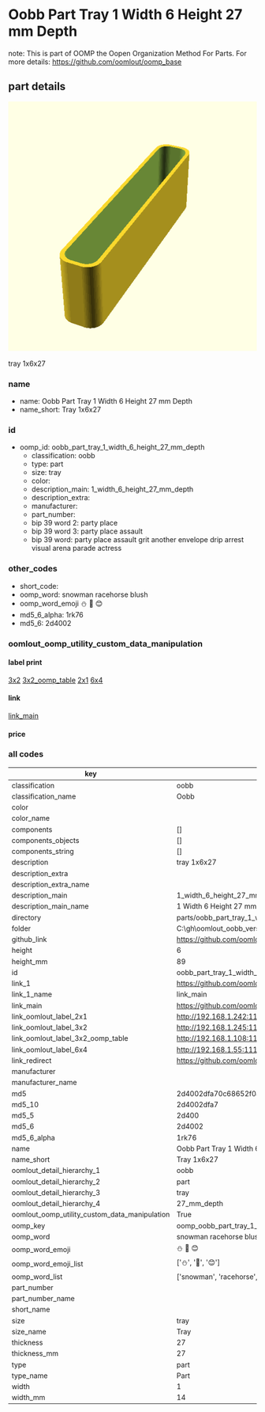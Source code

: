 # Oobb Part Tray 1 Width 6 Height 27 mm Depth  

note: This is part of OOMP the Oopen Organization Method For Parts. For more details: https://github.com/oomlout/oomp_base

##  part details
  

[![](3dpr.png)](3dpr.png)

tray 1x6x27



### name
* name: Oobb Part Tray 1 Width 6 Height 27 mm Depth
* name_short: Tray 1x6x27 
### id
* oomp_id: oobb_part_tray_1_width_6_height_27_mm_depth
  * classification: oobb
  * type: part
  * size: tray
  * color: 
  * description_main: 1_width_6_height_27_mm_depth
  * description_extra: 
  * manufacturer: 
  * part_number: 
  * bip 39 word 2: party place
  * bip 39 word 3: party place assault
  * bip 39 word: party place assault grit another envelope drip arrest visual arena parade actress

### other_codes
* short_code: 
* oomp_word: snowman racehorse blush
* oomp_word_emoji :snowman: :racehorse: :blush:
* md5_6_alpha: 1rk76
* md5_6: 2d4002






### oomlout_oomp_utility_custom_data_manipulation
#### label print
[3x2](http://192.168.1.245:1112/?label=oomp%201rk76)
[3x2_oomp_table](http://192.168.1.108:1112/?label=oomp%201rk76)
[2x1](http://192.168.1.242:1112/?label=oomp%201rk76)
[6x4](http://192.168.1.55:1112/?label=oomp%201rk76)    

#### link

[link_main](https://github.com/oomlout/oomlout_oobb_version_4_generated_parts/tree/main/navigation_oomp/oobb/part/tray/1_width_6_height_27_mm_depth/part)                              

#### price







### all codes 
| key | value |  
| --- | --- |  
| classification | oobb |  
| classification_name | Oobb |  
| color |  |  
| color_name |  |  
| components | [] |  
| components_objects | [] |  
| components_string | [] |  
| description | tray 1x6x27 |  
| description_extra |  |  
| description_extra_name |  |  
| description_main | 1_width_6_height_27_mm_depth |  
| description_main_name | 1 Width 6 Height 27 mm Depth |  
| directory | parts/oobb_part_tray_1_width_6_height_27_mm_depth |  
| folder | C:\gh\oomlout_oobb_version_4_generated_parts\parts\oobb_part_tray_1_width_6_height_27_mm_depth |  
| github_link | https://github.com/oomlout/oomlout_oomp_part_src/tree/main/parts/oobb_part_tray_1_width_6_height_27_mm_depth |  
| height | 6 |  
| height_mm | 89 |  
| id | oobb_part_tray_1_width_6_height_27_mm_depth |  
| link_1 | https://github.com/oomlout/oomlout_oobb_version_4_generated_parts/tree/main/navigation_oomp/oobb/part/tray/1_width_6_height_27_mm_depth/part |  
| link_1_name | link_main |  
| link_main | https://github.com/oomlout/oomlout_oobb_version_4_generated_parts/tree/main/navigation_oomp/oobb/part/tray/1_width_6_height_27_mm_depth/part |  
| link_oomlout_label_2x1 | http://192.168.1.242:1112/?label=oomp%201rk76 |  
| link_oomlout_label_3x2 | http://192.168.1.245:1112/?label=oomp%201rk76 |  
| link_oomlout_label_3x2_oomp_table | http://192.168.1.108:1112/?label=oomp%201rk76 |  
| link_oomlout_label_6x4 | http://192.168.1.55:1112/?label=oomp%201rk76 |  
| link_redirect | https://github.com/oomlout/oomlout_oobb_version_4_generated_parts/tree/main/parts/oobb_tray_01_06_27 |  
| manufacturer |  |  
| manufacturer_name |  |  
| md5 | 2d4002dfa70c68652f04c66a1b297504 |  
| md5_10 | 2d4002dfa7 |  
| md5_5 | 2d400 |  
| md5_6 | 2d4002 |  
| md5_6_alpha | 1rk76 |  
| name | Oobb Part Tray 1 Width 6 Height 27 mm Depth |  
| name_short | Tray 1x6x27  |  
| oomlout_detail_hierarchy_1 | oobb |  
| oomlout_detail_hierarchy_2 | part |  
| oomlout_detail_hierarchy_3 | tray |  
| oomlout_detail_hierarchy_4 | 27_mm_depth |  
| oomlout_oomp_utility_custom_data_manipulation | True |  
| oomp_key | oomp_oobb_part_tray_1_width_6_height_27_mm_depth |  
| oomp_word | snowman racehorse blush |  
| oomp_word_emoji | :snowman: :racehorse: :blush: |  
| oomp_word_emoji_list | [':snowman:', ':racehorse:', ':blush:'] |  
| oomp_word_list | ['snowman', 'racehorse', 'blush'] |  
| part_number |  |  
| part_number_name |  |  
| short_name |  |  
| size | tray |  
| size_name | Tray |  
| thickness | 27 |  
| thickness_mm | 27 |  
| type | part |  
| type_name | Part |  
| width | 1 |  
| width_mm | 14 |  
